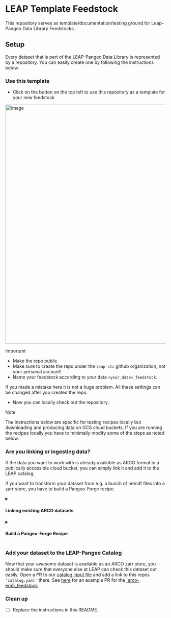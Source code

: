 # LEAP Template Feedstock
This repository serves as template/documentation/testing ground for Leap-Pangeo Data Library Feedstocks.

## Setup
Every dataset that is part of the LEAP-Pangeo Data Library is represented by a repository. You can easily create one by following the instructions below.

### Use this template
- Click on the button on the top left to use this repository as a template for your new feedstock
<img width="749" alt="image" src="https://github.com/leap-stc/proto_feedstock/assets/14314623/c786b2c7-adf1-4d4c-9811-0c7a1aa9228c">

>[!IMPORTANT]
> - Make the repo public
> - Make sure to create the repo under the `leap-stc` github organization, not your personal account!
> - Name your feedstock according to your data  `<your_data>_feedstock`.
>
>  If you made a mistake here it is not a huge problem. All these settings can be changed after you created the repo.

- Now you can locally check out the repository.

> [!NOTE]
> The instructions below are specific for testing recipes locally but downloading and producing data on GCS cloud buckets. If you are running the recipes locally you have to minimally modify some of the steps as noted below.

### Are you linking or ingesting data?
If the data you want to work with is already available as ARCO format in a publically accessible cloud bucket, you can simply link it and add it to the LEAP catalog.

If you want to transform your dataset from e.g. a bunch of netcdf files into a zarr store, you have to build a Pangeo-Forge recipe.

<details>
<summary>

#### Linking existing ARCO datasets

</summary>

To link an existing dataset all you need to do is to modify `'feedstock/meta.yaml'` and `'feedstock/catalog.yaml'`. Enter the information about the dataset in `'feedstock/meta.yaml'` and then add corresponding entries (the `'id'` parameter has to match) in `'feedstock/catalog.yaml'`, where the url can point to any publically available cloud storage.

<details>
<summary> Example from the [`arco-era5_feedstock](https://github.com/leap-stc/arco-era5_feedstock): </summary>

`meta.yaml`

```
title: "ARCO ERA5"
description: >
   Analysis-Ready, Cloud Optimized ERA5 data ingested by Google Research
recipes:
  - id: "0_25_deg_pressure_surface_levels"
  - id: "0_25_deg_model_levels"
provenance:
  providers:
    - name: "Google Research"
      description: >
      Hersbach, H., Bell, B., Berrisford, P., Hirahara, S., Horányi, A.,
      Muñoz‐Sabater, J., Nicolas, J., Peubey, C., Radu, R., Schepers, D.,
      Simmons, A., Soci, C., Abdalla, S., Abellan, X., Balsamo, G.,
      Bechtold, P., Biavati, G., Bidlot, J., Bonavita, M., De Chiara, G.,
      Dahlgren, P., Dee, D., Diamantakis, M., Dragani, R., Flemming, J.,
      Forbes, R., Fuentes, M., Geer, A., Haimberger, L., Healy, S.,
      Hogan, R.J., Hólm, E., Janisková, M., Keeley, S., Laloyaux, P.,
      Lopez, P., Lupu, C., Radnoti, G., de Rosnay, P., Rozum, I., Vamborg, F.,
      Villaume, S., Thépaut, J-N. (2017): Complete ERA5: Fifth generation of
      ECMWF atmospheric reanalyses of the global climate. Copernicus Climate
      Change Service (C3S) Data Store (CDS).

      Hersbach et al, (2017) was downloaded from the Copernicus Climate Change
      Service (C3S) Climate Data Store. We thank C3S for allowing us to
      redistribute the data.

      The results contain modified Copernicus Climate Change Service
      information 2022. Neither the European Commission nor ECMWF is
      responsible for any use that may be made of the Copernicus information
      or data it contains.
      roles:
        - producer
        - licensor
  license: "Apache Version 2.0"
maintainers:
  - name: "Julius Busecke"
    orcid: "0000-0001-8571-865X"
    github: jbusecke
```

`catalog.yaml`

```
# All the information important to cataloging.
"ncviewjs:meta_yaml_url": "https://github.com/leap-stc/arco-era5_feedstock/blob/main/feedstock/meta.yaml" # !!! Make sure to change this to YOUR feedstock!!!
tags:
  - atmosphere
  - reanalysis
  - zarr
stores:
  - id: "0_25_deg_pressure_surface_levels"
    name: "This dataset contains most pressure-level fields and all surface-level field regridded to a uniform 0.25° resolution. It is a superset of the data used to train GraphCast and NeuralGCM"
    url: "gs://gcp-public-data-arco-era5/ar/full_37-1h-0p25deg-chunk-1.zarr-v3"

  - id: "0_25_deg_model_levels"
    name: "This dataset contains 3D fields at 0.25° resolution with ERA5's native vertical coordinates (hybrid pressure/sigma coordinates)."
    url: "'gs://gcp-public-data-arco-era5/ar/model-level-1h-0p25deg.zarr-v1'"
```

</details>

</details>

<details>
<summary>

#### Build a Pangeo-Forge Recipe

</summary>

##### Build and test your recipe locally on the LEAP-Pangeo Jupyterhub

- Edit the `feedstock/recipe.py` to build your pangeo-forge recipe. If you are new to pangeo-forge, [the docs](https://pangeo-forge.readthedocs.io/en/latest/composition/index.html#overview) are a great starting point
- Make sure to also edit the other files in the `/feedstock/` directory. More info on feedstock structure can be found [here](https://pangeo-forge.readthedocs.io/en/latest/deployment/feedstocks.html#meta-yaml)
- 🚨 You should not have to modify any of the files outside the `feedstock` folder (and this README)! If you run into a situation where you think changes are needed, please open an issue and tag @leap-stc/data-and-compute.

#### Test your recipe locally
Before we run your recipe on LEAPs Dataflow runner you should test your recipe locally.

You can do that on the LEAP-Pangeo Jupyterhub or your own computer.

1. Set up an environment with mamba or conda:
```shell
mamba create -n runner0102 python=3.11 -y
conda activate runner0102
pip install pangeo-forge-runner==0.10.2 --no-cache-dir
```

2. You can now use [pangeo-forge-runner](https://github.com/pangeo-forge/pangeo-forge-runner) from the root directory of a checked out version of this repository in the shell

```shell
pangeo-forge-runner bake \
  --repo=./ \
  --Bake.recipe_id=<recipe_id>\
  -f configs/config_local_hub.py
```
>[!NOTE]
> Make sure to replace the `'recipe_id'` with the one defined in your `feedstock/meta.yaml` file.
>
>If you created multiple recipes you have to run a call like above for each one.

> To run this fully local (e.g. on your laptop) you have to replace `config_local_hub.py` with  `config_local.py`.
>
> ⚠️ This will save the cache and output to a subfolder of the location you are executing this from.. Make sure do delete them once you are done with testing.

3. Check the output! If something looks off edit your recipe.

>[!TIP]
>The above command will by default 'prune' the recipe, meaning it will only use two of the input files you provided to avoid creating too large output.
>Keep that in mind when you check the output for correctness.

Once you are happy with the output it is time to commit your work to git, push to github and get this recipe set up for ingestion using [Google Dataflow](https://cloud.google.com/dataflow?hl=en)

#### Activate the linting CI and clean up your repo
[Pre-Commit](https://pre-commit.com) linting is already pre-configured in this repository. To run the checks locally simply do:
```shell
pip install pre-commit
pre-commit install
pre-commit run --all-files
```
Then create a new branch and add those fixes (and others that were not able to auto-fix). From now on pre-commit will run checks after every commit.

Alternatively (or additionally) you can use the  [pre-commit CI Github App](https://results.pre-commit.ci/) to run these checks as part of every PR.
To proceed with this step you will need assistance a memeber of the [LEAP Data and Computation Team](https://leap-stc.github.io/support.html#data-and-computation-team). Please open an issue on this repository and tag `@leap-stc/data-and-compute` and ask for this repository to be added to the pre-commit.ci app.

#### Deploy your recipe to LEAPs Google Dataflow


>[!WARNING]
>To proceed with this step you will need to have certain repository secrets set up. For security reasons this should be done by a memeber of the [LEAP Data and Computation Team](https://leap-stc.github.io/support.html#data-and-computation-team). Please open an issue on this repository and tag `@leap-stc/data-and-compute` to get assistance.

- To deploy a recipe to Google Dataflow you have to trigger the "Deploy Recipes to Google Dataflow" with a single `recipe_id` as input and choose the appropriate branch.
>[!WARNING]
>We recently ran into problems with PRs based on forked repositories ([example](https://github.com/leap-stc/eNATL_feedstock/pull/8)), which cannot be run via the Actions "Run Workflow" button/trigger. Until we find a workable solution here we recommend to not fork the feedstock repo and work only with branches on the main feedstock

- Once your recipe is run from a github workflow we assume that it is deployed to Google Dataflow and activate the final [copy stage](https://github.com/leap-stc/LEAP_template_feedstock/blob/55ee23ce0bc90f764d18bc34c58adccb5b38fc89/feedstock/recipe.py#L63). This happens automatically, but you have to make sure to edit the `'feedstock/catalog.yaml'` `url` entries for each `recipe_id`. This location will be the 'final' location of the data, and this is what gets passed to the the catalog in the next step!


>[!NOTE]
>By default the `'prune'` option is set to true. To build the final dataset you need to change that value [here](https://github.com/leap-stc/LEAP_template_feedstock/blob/55ee23ce0bc90f764d18bc34c58adccb5b38fc89/configs/config_dataflow.py#L7). **Particularly for large datasets make sure that you have finalized the entries in `'feedstock/catalog.yaml'`**, since the full build of the dataset can be slow and expensive - you want to avoid doing that again 😁

</details>

### Add your dataset to the LEAP-Pangeo Catalog
Now that your awesome dataset is available as an ARCO zarr store, you should make sure that everyone else at LEAP can check this dataset out easily.
Open a PR to our [catalog input file](https://github.com/leap-stc/data-management/blob/main/catalog/input.yaml) and add a link to this repos `'catalog.yaml'` there. See [here](https://github.com/leap-stc/data-management/pull/132) for an example PR for the [`arco-era5_feedstock](https://github.com/leap-stc/arco-era5_feedstock).

### Clean up

- [ ] Replace the instructions in this README.
